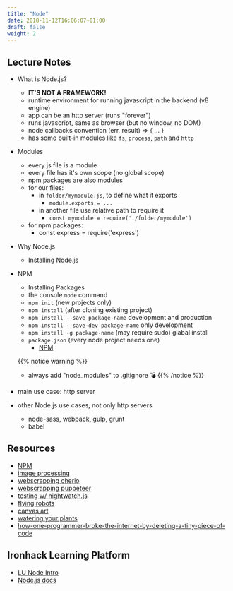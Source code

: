 ```yaml
---
title: "Node"
date: 2018-11-12T16:06:07+01:00
draft: false
weight: 2
---
```


## Lecture Notes

- What is Node.js?
  - **IT'S NOT A FRAMEWORK!**
  - runtime environment for running javascript in the backend (v8 engine)
  - app can be an http server (runs "forever")
  - runs javascript, same as browser (but no window, no DOM)
  - node callbacks convention (err, result) => { ... }
  - has some built-in modules like `fs`, `process`, `path` and `http`

- Modules
  - every js file is a module
  - every file has it's own scope (no global scope)
  - npm packages are also modules
  - for our files:
    - in `folder/mymodule.js`, to define what it exports
      - `module.exports = ...`
    - in another file use relative path to require it
      - `const mymodule = require('./folder/mymodule')`
  - for npm packages:
    - const express = require('express')

- Why Node.js
  - Installing Node.js

- NPM
  - Installing Packages
  - the console `node` command
  - `npm init` (new projects only)
  - `npm install` (after cloning existing project)
  - `npm install --save package-name` development and production
  - `npm install --save-dev package-name` only development
  - `npm install -g package-name` (may require sudo) glabal install
  - `package.json` (every node project needs one)
	- [NPM](http://npmjs.org)

  {{% notice warning %}}
  - always add "node_modules" to .gitignore 💣
  {{% /notice %}}

- main use case: http server

- other Node.js use cases, not only http servers
  - node-sass, webpack, gulp, grunt
  - babel


## Resources

- [NPM](http://npmjs.org)
- [image processing](https://www.youtube.com/watch?v=iW6eWvxpfvc)
- [webscrapping cherio](https://www.youtube.com/watch?v=eUYMiztBEdY)
- [webscrapping puppeteer](https://github.com/GoogleChrome/puppeteer)
- [testing w/ nightwatch.js](https://www.youtube.com/watch?v=zzofkNaoPYE)
- [flying robots](http://www.nodecopter.com/)
- [canvas art](https://mattdesl.svbtle.com/generative-art-with-nodejs-and-canvas)
- [watering your plants](https://www.instructables.com/id/IoT-NFT-Aquaponic-System-Controler-with-WebApp-Int/)
- [how-one-programmer-broke-the-internet-by-deleting-a-tiny-piece-of-code](https://qz.com/646467/how-one-programmer-broke-the-internet-by-deleting-a-tiny-piece-of-code/)

## Ironhack Learning Platform

- [LU Node Intro](http://learn.ironhack.com/#/learning_unit/3985)
- [Node.js docs](https://nodejs.org/dist/latest-v10.x/docs/api/)


<!-- 
- build a quote generator w/ functions + array modules + chalk
- create repo in github for the codealong: https://github.com/tawebbcn/node-intro
  - remember the gitignore
- made the cohort clone the repo of the person to the right for them to find out that it won't work
  - introduce npm install

function getRandomIntInclusive(min, max) {
  min = Math.ceil(min);
  max = Math.floor(max);
  return Math.floor(Math.random() * (max - min + 1)) + min; //The maximum is inclusive and the minimum is inclusive 
}

var quoteSource=[
		{
			quote: "Start by doing what's necessary; then do what's possible; and suddenly you are doing the impossible.",
			name:"Francis of Assisi"
	    },
	    {
	    	quote:"Believe you can and you're halfway there.",
	    	name:"Theodore Roosevelt"
	    },
	    {
	    	quote:"It does not matter how slowly you go as long as you do not stop.",
	    	name:"Confucius"
	    },
	    {
	    	quote:"Our greatest weakness lies in giving up. The most certain way to succeed is always to try just one more time.",
	    	name:"Thomas A. Edison"
	    },
	    {
	    	quote:"The will to win, the desire to succeed, the urge to reach your full potential... these are the keys that will unlock the door to personal excellence.",
	    	name:"Confucius"
	    },
	    {
	    	quote:"Don't watch the clock; do what it does. Keep going.",
	    	name:"Sam Levenson"
	    },
	    {
	    	quote:"A creative man is motivated by the desire to achieve, not by the desire to beat others.",
	    	name:"Ayn Rand"
	    },
	    {
	    	quote:"A creative man is motivated by the desire to achieve, not by the desire to beat others.",
	    	name:"Ayn Rand"
	    },
	    {
	    	quote:"Expect problems and eat them for breakfast.",
	    	name:"Alfred A. Montapert"
	    },
	    {
	    	quote:"Start where you are. Use what you have. Do what you can.",
	    	name:"Arthur Ashe"
	    },
	    {
	    	quote:"Ever tried. Ever failed. No matter. Try Again. Fail again. Fail better.",
	    	name:"Samuel Beckett"
	    },
	    {
	    	quote:"Be yourself; everyone else is already taken.",
	    	name:"Oscar Wilde"
	    },
	    {
	    	quote:"Two things are infinite: the universe and human stupidity; and I'm not sure about the universe.",
	    	name:"Albert Einstein"
	    },
	    {
	    	quote:"Always remember that you are absolutely unique. Just like everyone else.",
	    	name:"Margaret Mead"
	    },
	    {
	    	quote:"Do not take life too seriously. You will never get out of it alive.",
	    	name:"Elbert Hubbard"
	    },
	    {
	    	quote:"People who think they know everything are a great annoyance to those of us who do.",
	    	name:"Isaac Asimov"
	    },
	    {
	    	quote:"Procrastination is the art of keeping up with yesterday.",
	    	name:"Don Marquis"
	    },
	    {
	    	quote:"Get your facts first, then you can distort them as you please.",
	    	name:"Mark Twain"
	    },
	    {
	    	quote:"A day without sunshine is like, you know, night.",
	    	name:"Steve Martin"
	    },
	    {
	    	quote:"My grandmother started walking five miles a day when she was sixty. She's ninety-seven now, and we don't know where the hell she is.",
	    	name:"Ellen DeGeneres"
	    },
	    {
	    	quote:"Don't sweat the petty things and don't pet the sweaty things.",
	    	name:"George Carlin"
	    },
	    {
	    	quote:"Always do whatever's next.",
	    	name:"George Carlin"
	    },
	    {
	    	quote:"Atheism is a non-prophet organization.",
	    	name:"George Carlin"
	    },
	    {
	    	quote:"Hapiness is not something ready made. It comes from your own actions.",
	    	name:"Dalai Lama"
	    }

	]; -->